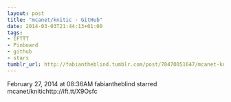 ```yaml
---
layout: post
title: "mcanet/knitic · GitHub"
date: 2014-03-03T21:44:13+01:00
tags:
- IFTTT
- Pinboard
- github
- stars
tumblr_url: http://fabiantheblind.tumblr.com/post/78470051647/mcanet-knitic-github
---
```

February 27, 2014 at 08:36AM
fabiantheblind starred mcanet/knitichttp://ift.tt/X9Osfc

